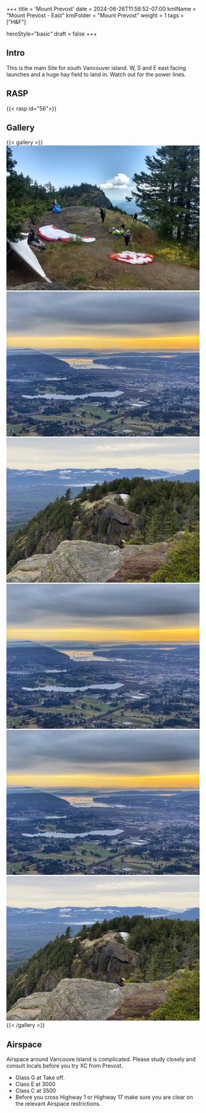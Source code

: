 +++
title = 'Mount Prevost'
date = 2024-06-26T11:58:52-07:00
kmlName = "Mount Prevost - East"
kmlFolder = "Mount Prevost"
weight = 1
tags = ["H&F"]

heroStyle="basic"
draft = false
+++
## Intro
This is the main Site for south Vancouver island.   W, S and E east facing launches and a huge hay field to land in.  Watch out for the power lines.

## RASP 

{{< rasp id="56">}}

## Gallery

{{< gallery >}}
  <img src="featured.jpg" class="grid-w33" />
  <img src="gallery/02.jpg" class="grid-w33" />
  <img src="gallery/03.jpg" class="grid-w33" />
  <img src="gallery/04.jpg" class="grid-w33" />
  <img src="gallery/05.jpg" class="grid-w33" />
  <img src="gallery/06.jpg" class="grid-w33" />
{{< /gallery >}}

## Airspace
Airspace around Vancouve Island is complicated.  Please study closely and consult locals before you try XC from Prevost.
* Glass G at Take off.  
* Class E at 3000
* Class C at 3500
* Before you cross Highway 1 or Highway 17 make sure you are clear on the relevant Airspace restrictions.